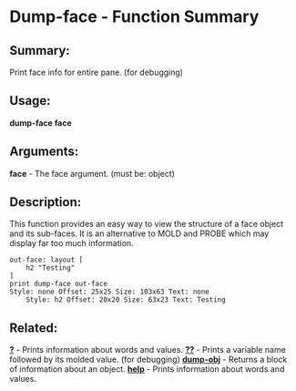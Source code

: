 # Dump-face - Function Summary

## Summary:

Print face info for entire pane. (for debugging)

## Usage:

**dump-face face**

## Arguments:

**face** - The face argument. (must be: object)

## Description:

This function provides an easy way to view the structure of a face object and its sub-faces. It is an alternative to MOLD and PROBE which may display far too much information.

```
out-face: layout [
	h2 "Testing"
]
print dump-face out-face
Style: none Offset: 25x25 Size: 103x63 Text: none
	Style: h2 Offset: 20x20 Size: 63x23 Text: Testing
```

## Related:

[**?**](http://www.rebol.com/docs/words/wq.html) - Prints information about words and values.
[**??**](http://www.rebol.com/docs/words/wqq.html) - Prints a variable name followed by its molded value. (for debugging)
[**dump-obj**](http://www.rebol.com/docs/words/wdump-obj.html) - Returns a block of information about an object.
[**help**](http://www.rebol.com/docs/words/whelp.html) - Prints information about words and values.